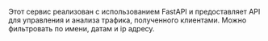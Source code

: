 Этот сервис реализован с использованием FastAPI и предоставляет API для управления и анализа трафика, полученного клиентами. Можно фильтровать по имени, датам и ip адресу.
